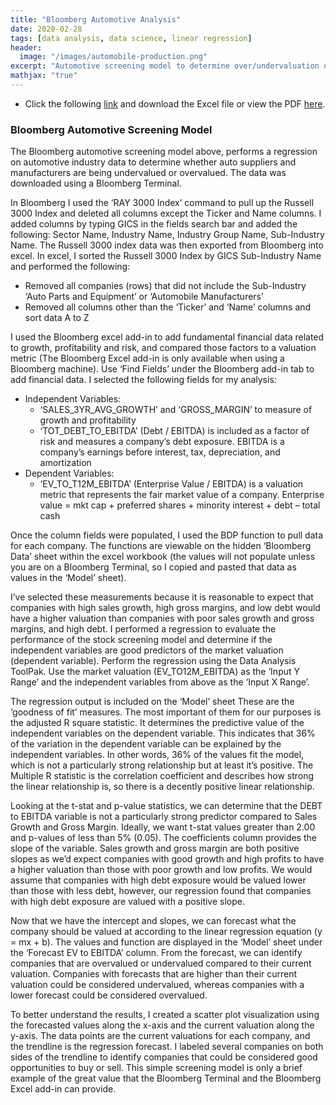 ```yaml
---
title: "Bloomberg Automotive Analysis"
date: 2020-02-28
tags: [data analysis, data science, linear regression]
header:
  image: "/images/automobile-production.png" 
excerpt: "Automotive screening model to determine over/undervaluation of auto manufacturers and suppliers. _Tools: Bloomberg Terminal, Bloomberg MS Excel add-in, MS Excel_"
mathjax: "true"
---
```

- Click the following [link](https://github.com/mdreck/mdreck.github.io/blob/master/bloomberg_analysis/bloomberg_analysis.xlsx) and download the Excel file or view the PDF [here](https://github.com/mdreck/mdreck.github.io/blob/master/bloomberg_analysis/bloomberg_analysis.pdf).

### Bloomberg Automotive Screening Model
 The Bloomberg automotive screening model above, performs a regression on automotive industry data to determine whether auto suppliers and manufacturers are being undervalued or overvalued. The data was downloaded using a Bloomberg Terminal.
 
In Bloomberg I used the ‘RAY 3000 Index’ command to pull up the Russell 3000 Index and deleted all columns except the Ticker and Name columns. I added columns by typing GICS in the fields search bar and added the following: Sector Name, Industry Name, Industry Group Name, Sub-Industry Name. The Russell 3000 index data was then exported from Bloomberg into excel.
In excel, I sorted the Russell 3000 Index by GICS Sub-Industry Name and performed the following: 
- Removed all companies (rows) that did not include the Sub-Industry ‘Auto Parts and Equipment’ or ‘Automobile Manufacturers’
- Removed all columns other than the ‘Ticker’ and ‘Name’ columns and sort data A to Z

I used the Bloomberg excel add-in to add fundamental financial data related to growth, profitability and risk, and compared those factors to a valuation metric (The Bloomberg Excel add-in is only available when using a Bloomberg machine). 
Use ‘Find Fields’ under the Bloomberg add-in tab to add financial data. I selected the following fields for my analysis:
- Independent Variables:
  - ‘SALES_3YR_AVG_GROWTH’ and ‘GROSS_MARGIN’ to measure of growth and profitability 
  - ‘TOT_DEBT_TO_EBITDA’ (Debt / EBITDA) is included as a factor of risk and measures a company’s debt exposure. EBITDA is a company’s earnings before interest, tax, depreciation, and amortization
- Dependent Variables:
  - ‘EV_TO_T12M_EBITDA’ (Enterprise Value / EBITDA) is a valuation metric that represents the fair market value of a company. Enterprise value = mkt cap + preferred shares + minority interest + debt – total cash

Once the column fields were populated, I used the BDP function to pull data for each company. The functions are viewable on the hidden ‘Bloomberg Data’ sheet within the excel workbook (the values will not populate unless you are on a Bloomberg Terminal, so I copied and pasted that data as values in the ‘Model’ sheet).

I’ve selected these measurements because it is reasonable to expect that companies with high sales growth, high gross margins, and low debt would have a higher valuation than companies with poor sales growth and gross margins, and high debt. I performed a regression to evaluate the performance of the stock screening model and determine if the independent variables are good predictors of the market valuation (dependent variable). Perform the regression using the Data Analysis ToolPak. Use the market valuation (EV_TO12M_EBITDA) as the ‘Input Y Range’ and the independent variables from above as the ‘Input X Range’.
 
The regression output is included on the ‘Model’ sheet
These are the ‘goodness of fit’ measures. The most important of them for our purposes is the adjusted R square statistic. It determines the predictive value of the independent variables on the dependent variable. This indicates that 36% of the variation in the dependent variable can be explained by the independent variables. In other words, 36% of the values fit the model, which is not a particularly strong relationship but at least it’s positive. The Multiple R statistic is the correlation coefficient and describes how strong the linear relationship is, so there is a decently positive linear relationship. 
 
Looking at the t-stat and p-value statistics, we can determine that the DEBT to EBITDA variable is not a particularly strong predictor compared to Sales Growth and Gross Margin. Ideally, we want t-stat values greater than 2.00 and p-values of less than 5% (0.05). The coefficients column provides the slope of the variable. Sales growth and gross margin are both positive slopes as we’d expect companies with good growth and high profits to have a higher valuation than those with poor growth and low profits. We would assume that companies with high debt exposure would be valued lower than those with less debt, however, our regression found that companies with high debt exposure are valued with a positive slope. 

Now that we have the intercept and slopes, we can forecast what the company should be valued at according to the linear regression equation (y = mx + b). The values and function are displayed in the ‘Model’ sheet under the ‘Forecast EV to EBITDA’ column. From the forecast, we can identify companies that are overvalued or undervalued compared to their current valuation. Companies with forecasts that are higher than their current valuation could be considered undervalued, whereas companies with a lower forecast could be considered overvalued. 

To better understand the results, I created a scatter plot visualization using the forecasted values along the x-axis and the current valuation along the y-axis. The data points are the current valuations for each company, and the trendline is the regression forecast. I labeled several companies on both sides of the trendline to identify companies that could be considered good opportunities to buy or sell. This simple screening model is only a brief example of the great value that the Bloomberg Terminal and the Bloomberg Excel add-in can provide.

